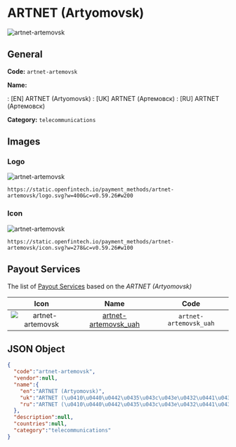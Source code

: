 
# ARTNET (Artyomovsk) 
![artnet-artemovsk](https://static.openfintech.io/payment_methods/artnet-artemovsk/logo.svg?w=400&c=v0.59.26#w200)  

## General 
**Code:** `artnet-artemovsk` 
 
**Name:** 
 
:	[EN] ARTNET (Artyomovsk) 
:	[UK] ARTNET (Артемовск) 
:	[RU] ARTNET (Артемовск) 
 
**Category:** `telecommunications` 
 

## Images 

### Logo 
![artnet-artemovsk](https://static.openfintech.io/payment_methods/artnet-artemovsk/logo.svg?w=400&c=v0.59.26#w200)  

```
https://static.openfintech.io/payment_methods/artnet-artemovsk/logo.svg?w=400&c=v0.59.26#w200
```  

### Icon 
![artnet-artemovsk](https://static.openfintech.io/payment_methods/artnet-artemovsk/icon.svg?w=278&c=v0.59.26#w100)  

```
https://static.openfintech.io/payment_methods/artnet-artemovsk/icon.svg?w=278&c=v0.59.26#w100
```  

## Payout Services 
 
The list of [Payout Services](/payout-services/) based on the _ARTNET (Artyomovsk)_ 

|Icon|Name|Code| 
|:---:|:---:|:---:| 
|![artnet-artemovsk](https://static.openfintech.io/payout_methods/artnet-artemovsk/icon.png?w=278&c=v0.59.26#w40) |[artnet-artemovsk_uah](/payout-services/artnet-artemovsk_uah/)|`artnet-artemovsk_uah`| 
 

## JSON Object 

```json
{
  "code":"artnet-artemovsk",
  "vendor":null,
  "name":{
    "en":"ARTNET (Artyomovsk)",
    "uk":"ARTNET (\u0410\u0440\u0442\u0435\u043c\u043e\u0432\u0441\u043a)",
    "ru":"ARTNET (\u0410\u0440\u0442\u0435\u043c\u043e\u0432\u0441\u043a)"
  },
  "description":null,
  "countries":null,
  "category":"telecommunications"
}
```  
